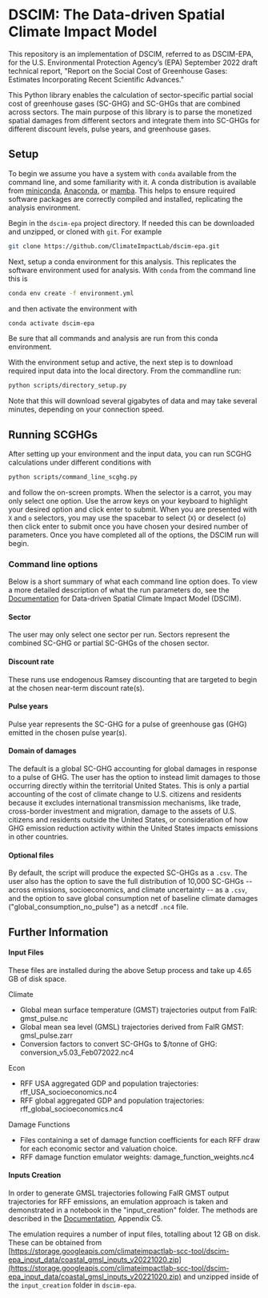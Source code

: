 # DSCIM: The Data-driven Spatial Climate Impact Model

This repository is an implementation of DSCIM, referred to as DSCIM-EPA, for the U.S. Environmental Protection Agency’s (EPA) September 2022 draft technical report, "Report on the Social Cost of Greenhouse Gases: Estimates Incorporating Recent Scientific Advances."

This Python library enables the calculation of sector-specific partial social cost of greenhouse gases (SC-GHG) and SC-GHGs that are combined across sectors. The main purpose of this
library is to parse the monetized spatial damages from different sectors and integrate them into SC-GHGs for different discount levels, pulse years, and greenhouse gases. 

## Setup

To begin we assume you have a system with `conda` available from the command line, and some familiarity with it. A conda distribution is available from [miniconda](https://docs.conda.io/en/latest/miniconda.html), [Anaconda](https://www.anaconda.com/), or [mamba](https://mamba.readthedocs.io/en/latest/). This helps to ensure required software packages are correctly compiled and installed, replicating the analysis environment.

Begin in the `dscim-epa` project directory. If needed this can be downloaded and unzipped, or cloned with `git`. For example

```bash
git clone https://github.com/ClimateImpactLab/dscim-epa.git
```

Next, setup a conda environment for this analysis. This replicates the software environment used for analysis. With `conda` from the command line this is

```bash
conda env create -f environment.yml
```

and then activate the environment with

```bash
conda activate dscim-epa
```

Be sure that all commands and analysis are run from this conda environment.

With the environment setup and active, the next step is to download required input data into the local directory. From the commandline run:

```bash
python scripts/directory_setup.py
```

Note that this will download several gigabytes of data and may take several minutes, depending on your connection speed.

## Running SCGHGs

After setting up your environment and the input data, you can run SCGHG calculations under different conditions with

```bash
python scripts/command_line_scghg.py
```

and follow the on-screen prompts. When the selector is a carrot, you may only select one option. Use the arrow keys on your keyboard to highlight your desired option and click enter to submit. When you are presented with `X` and `o` selectors, you may use the spacebar to select (`X`) or deselect (`o`) then click enter to submit once you have chosen your desired number of parameters. Once you have completed all of the options, the DSCIM run will begin.

### Command line options

Below is a short summary of what each command line option does. To view a more detailed description of what the run parameters do, see the [Documentation](https://impactlab.org/research/dscim-user-manual-version-092022-epa) for Data-driven Spatial Climate Impact Model (DSCIM). 

#### Sector

The user may only select one sector per run. Sectors represent the combined SC-GHG or partial SC-GHGs of the chosen sector.

#### Discount rate

These runs use endogenous Ramsey discounting that are targeted to begin at the chosen near-term discount rate(s). 

#### Pulse years

Pulse year represents the SC-GHG for a pulse of greenhouse gas (GHG) emitted in the chosen pulse year(s). 

#### Domain of damages

The default is a global SC-GHG accounting for global damages in response to a pulse of GHG. The user has the option to instead limit damages to those occurring directly within the territorial United States. This is only a partial accounting of the cost of climate change to U.S. citizens and residents because it excludes international transmission mechanisms, like trade, cross-border investment and migration, damage to the assets of U.S. citizens and residents outside the United States, or consideration of how GHG emission reduction activity within the United States impacts emissions in other countries.

#### Optional files

By default, the script will produce the expected SC-GHGs as a `.csv`. The user also has the option to save the full distribution of 10,000 SC-GHGs -- across emissions, socioeconomics, and climate uncertainty -- as a `.csv`, and the option to save global consumption net of baseline climate damages ("global_consumption_no_pulse") as a netcdf `.nc4` file.

## Further Information

#### Input Files
These files are installed during the above Setup process and take up 4.65 GB of disk space.

Climate
- Global mean surface temperature (GMST) trajectories output from FaIR: gmst_pulse.nc
- Global mean sea level (GMSL) trajectories derived from FaIR GMST: gmsl_pulse.zarr
- Conversion factors to convert SC-GHGs to $/tonne of GHG: conversion_v5.03_Feb072022.nc4

Econ
- RFF USA aggregated GDP and population trajectories: rff_USA_socioeconomics.nc4
- RFF global aggregated GDP and population trajectories: rff_global_socioeconomics.nc4

Damage Functions
- Files containing a set of damage function coefficients for each RFF draw for each economic sector and valuation choice.
- RFF damage function emulator weights: damage_function_weights.nc4

#### Inputs Creation

In order to generate GMSL trajectories following FaIR GMST output trajectories for RFF emissions, an emulation approach is taken and demonstrated in a notebook in the "input_creation" folder. The methods are described in the [Documentation](https://impactlab.org/research/dscim-user-manual-version-092022-epa), Appendix C5. 

The emulation requires a number of input files, totalling about 12 GB on disk. These can be obtained from [https://storage.googleapis.com/climateimpactlab-scc-tool/dscim-epa_input_data/coastal_gmsl_inputs_v20221020.zip](https://storage.googleapis.com/climateimpactlab-scc-tool/dscim-epa_input_data/coastal_gmsl_inputs_v20221020.zip) and unzipped inside of the `input_creation` folder in `dscim-epa`.